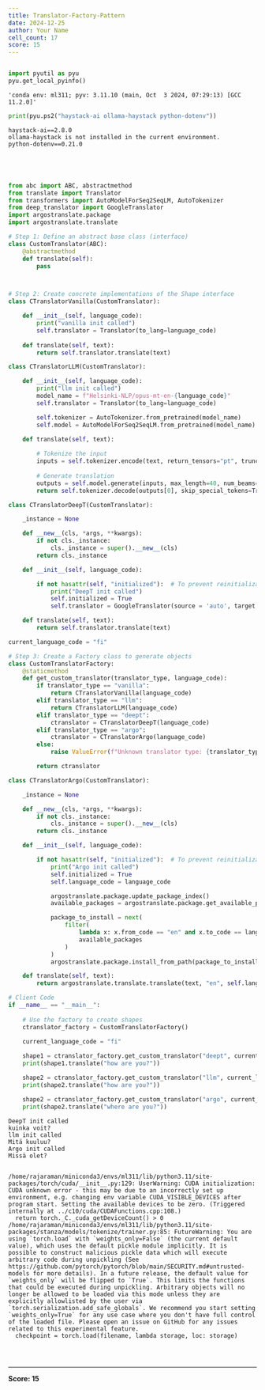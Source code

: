 ```yaml
---
title: Translator-Factory-Pattern
date: 2024-12-25
author: Your Name
cell_count: 17
score: 15
---
```


```python

```


```python
import pyutil as pyu
pyu.get_local_pyinfo()
```




    'conda env: ml311; pyv: 3.11.10 (main, Oct  3 2024, 07:29:13) [GCC 11.2.0]'




```python
print(pyu.ps2("haystack-ai ollama-haystack python-dotenv"))
```

    haystack-ai==2.8.0
    ollama-haystack is not installed in the current environment.
    python-dotenv==0.21.0
    



```python

```


```python

```


```python

```


```python

```


```python
from abc import ABC, abstractmethod
from translate import Translator
from transformers import AutoModelForSeq2SeqLM, AutoTokenizer
from deep_translator import GoogleTranslator
import argostranslate.package
import argostranslate.translate

# Step 1: Define an abstract base class (interface)
class CustomTranslator(ABC):
    @abstractmethod
    def translate(self):
        pass




```


```python
# Step 2: Create concrete implementations of the Shape interface
class CTranslatorVanilla(CustomTranslator):

    def __init__(self, language_code):
        print("vanilla init called")
        self.translator = Translator(to_lang=language_code)
        
    def translate(self, text):
        return self.translator.translate(text)
```


```python
class CTranslatorLLM(CustomTranslator):

    def __init__(self, language_code):
        print("llm init called")
        model_name = f"Helsinki-NLP/opus-mt-en-{language_code}"
        self.translator = Translator(to_lang=language_code)

        self.tokenizer = AutoTokenizer.from_pretrained(model_name)
        self.model = AutoModelForSeq2SeqLM.from_pretrained(model_name)
        
    def translate(self, text):

        # Tokenize the input
        inputs = self.tokenizer.encode(text, return_tensors="pt", truncation=True)
        
        # Generate translation
        outputs = self.model.generate(inputs, max_length=40, num_beams=4, early_stopping=True)
        return self.tokenizer.decode(outputs[0], skip_special_tokens=True)
```


```python
class CTranslatorDeepT(CustomTranslator):

    _instance = None

    def __new__(cls, *args, **kwargs):
        if not cls._instance:
            cls._instance = super().__new__(cls)
        return cls._instance

    def __init__(self, language_code):

        if not hasattr(self, "initialized"):  # To prevent reinitialization
            print("DeepT init called")
            self.initialized = True
            self.translator = GoogleTranslator(source = 'auto', target = language_code)

    def translate(self, text):
        return self.translator.translate(text)
```


```python
current_language_code = "fi"

# Step 3: Create a Factory class to generate objects
class CustomTranslatorFactory:
    @staticmethod
    def get_custom_translator(translator_type, language_code):
        if translator_type == "vanilla":
            return CTranslatorVanilla(language_code)
        elif translator_type == "llm":
            return CTranslatorLLM(language_code)
        elif translator_type == "deept":
            ctranslator = CTranslatorDeepT(language_code)
        elif translator_type == "argo":
            ctranslator = CTranslatorArgo(language_code)
        else:
            raise ValueError(f"Unknown translator type: {translator_type}")

        return ctranslator
```


```python
class CTranslatorArgo(CustomTranslator):

    _instance = None

    def __new__(cls, *args, **kwargs):
        if not cls._instance:
            cls._instance = super().__new__(cls)
        return cls._instance

    def __init__(self, language_code):

        if not hasattr(self, "initialized"):  # To prevent reinitialization
            print("Argo init called")
            self.initialized = True
            self.language_code = language_code

            argostranslate.package.update_package_index()
            available_packages = argostranslate.package.get_available_packages()

            package_to_install = next(
                filter(
                    lambda x: x.from_code == "en" and x.to_code == language_code,
                    available_packages
                )
            )
            argostranslate.package.install_from_path(package_to_install.download())

    def translate(self, text):
        return argostranslate.translate.translate(text, "en", self.language_code)
```


```python
# Client Code
if __name__ == "__main__":
    
    # Use the factory to create shapes
    ctranslator_factory = CustomTranslatorFactory()

    current_language_code = "fi"
    
    shape1 = ctranslator_factory.get_custom_translator("deept", current_language_code)
    print(shape1.translate("how are you?"))

    shape2 = ctranslator_factory.get_custom_translator("llm", current_language_code)
    print(shape2.translate("how are you?"))

    shape2 = ctranslator_factory.get_custom_translator("argo", current_language_code)
    print(shape2.translate("where are you?"))
```

    DeepT init called
    kuinka voit?
    llm init called
    Mitä kuuluu?
    Argo init called
    Missä olet?


    /home/rajaraman/miniconda3/envs/ml311/lib/python3.11/site-packages/torch/cuda/__init__.py:129: UserWarning: CUDA initialization: CUDA unknown error - this may be due to an incorrectly set up environment, e.g. changing env variable CUDA_VISIBLE_DEVICES after program start. Setting the available devices to be zero. (Triggered internally at ../c10/cuda/CUDAFunctions.cpp:108.)
      return torch._C._cuda_getDeviceCount() > 0
    /home/rajaraman/miniconda3/envs/ml311/lib/python3.11/site-packages/stanza/models/tokenize/trainer.py:85: FutureWarning: You are using `torch.load` with `weights_only=False` (the current default value), which uses the default pickle module implicitly. It is possible to construct malicious pickle data which will execute arbitrary code during unpickling (See https://github.com/pytorch/pytorch/blob/main/SECURITY.md#untrusted-models for more details). In a future release, the default value for `weights_only` will be flipped to `True`. This limits the functions that could be executed during unpickling. Arbitrary objects will no longer be allowed to be loaded via this mode unless they are explicitly allowlisted by the user via `torch.serialization.add_safe_globals`. We recommend you start setting `weights_only=True` for any use case where you don't have full control of the loaded file. Please open an issue on GitHub for any issues related to this experimental feature.
      checkpoint = torch.load(filename, lambda storage, loc: storage)



```python

```


```python

```


```python

```


---
**Score: 15**